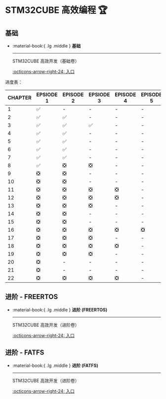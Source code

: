 # STM32CUBE 高效编程 🏆

## 基础

<div class="grid cards" markdown>

-   :material-book:{ .lg .middle } __基础__

    ---

    STM32CUBE 高效开发（基础卷）


    [:octicons-arrow-right-24: <a href="https://www.bilibili.com/video/BV1Df421X7oP/?spm_id_from=333.999.0.0&vd_source=5a427660f0337fedc22d4803661d493f" target="_blank"> 入口 </a>](#)

</div>

进度表：

| CHAPTER | EPSIODE 1 | EPISODE 2 | EPSIODE 3 | EPISODE 4 | EPISODE 5 | 
|---------|-----------|-----------|-----------|-----------|-----------|
| 1 | :white_check_mark: | - | - | - | - |
| 2 | :white_check_mark: | :white_check_mark:  | - | - | - | 
| 3 | :white_check_mark: | :white_check_mark: | :white_check_mark: | - | - |
| 4 | :white_check_mark: | :white_check_mark: | - | - | - |
| 5 | :white_check_mark: | :white_check_mark: | - | - | - |
| 6 | :white_check_mark: | :white_check_mark: | - | - | - |
| 7 | :white_check_mark: | :white_check_mark: | - | - | - |
| 8 | :white_check_mark: | :negative_squared_cross_mark: | :negative_squared_cross_mark: | - | - |
| 9 | :negative_squared_cross_mark: | :negative_squared_cross_mark: | - | - | - |
| 10 | :negative_squared_cross_mark: | :negative_squared_cross_mark: | - | - | - |
| 11 | :negative_squared_cross_mark: | :negative_squared_cross_mark: | :negative_squared_cross_mark: | :negative_squared_cross_mark: | - |
| 12 | :negative_squared_cross_mark: | :negative_squared_cross_mark: | :negative_squared_cross_mark: | :negative_squared_cross_mark: | - |
| 13 | :negative_squared_cross_mark: | :negative_squared_cross_mark: | :negative_squared_cross_mark: | - | - |
| 14 | :negative_squared_cross_mark: | :negative_squared_cross_mark: | - | - | - |
| 15 | :negative_squared_cross_mark: | :negative_squared_cross_mark: | - | - | - |
| 16 | :negative_squared_cross_mark: | :negative_squared_cross_mark: | :negative_squared_cross_mark: | :negative_squared_cross_mark: | :negative_squared_cross_mark: |
| 17 | :negative_squared_cross_mark: | :negative_squared_cross_mark: | :negative_squared_cross_mark: | - | - |
| 18 | :negative_squared_cross_mark: | :negative_squared_cross_mark: | :negative_squared_cross_mark: | :negative_squared_cross_mark: | - |
| 19 | :negative_squared_cross_mark: | :negative_squared_cross_mark: | :negative_squared_cross_mark: | - | - |
| 20 | :negative_squared_cross_mark: | - | - | - | - |
| 21 | :negative_squared_cross_mark: | - | - | - | - |
| 22 | :negative_squared_cross_mark: | :negative_squared_cross_mark: | :negative_squared_cross_mark: | :negative_squared_cross_mark: | - |

## 进阶 - FREERTOS

<div class="grid cards" markdown>

-   :material-book:{ .lg .middle } __进阶 (FREERTOS)__

    ---

    STM32CUBE 高效开发（进阶卷）


    [:octicons-arrow-right-24: <a href="https://www.bilibili.com/video/BV1rM411D7Tg/?spm_id_from=333.999.0.0&vd_source=5a427660f0337fedc22d4803661d493f" target="_blank"> 入口 </a>](#)

</div>

## 进阶 - FATFS

<div class="grid cards" markdown>

-   :material-book:{ .lg .middle } __进阶 (FATFS)__

    ---

    STM32CUBE 高效开发（进阶卷）


    [:octicons-arrow-right-24: <a href="https://www.bilibili.com/video/BV1eK421h7Ds/?spm_id_from=333.999.0.0&vd_source=5a427660f0337fedc22d4803661d493f" target="_blank"> 入口 </a>](#)

</div>